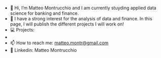 - 👋 Hi, I’m Matteo Montrucchio and I am currently stuyding applied data science for banking and finance.
- 👀 I have a strong interest for the analysis of data and finance. In this page, I will publish the different projects I will work on!
- 💻 Projects:
- 
- 📫 How to reach me: matteo.montr@gmail.com
- 📱 Linkedin: Matteo Montrucchio
